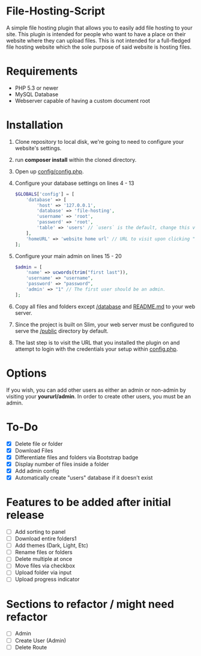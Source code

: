 # File-Hosting-Script

A simple file hosting plugin that allows you to easily add file hosting to your site. This plugin is intended for people who want to have a place on their website where they can upload files. This is not intended for a full-fledged file hosting website which the sole purpose of said website is hosting files.

# Requirements

* PHP 5.3 or newer
* MySQL Database 
* Webserver capable of having a custom document root

# Installation

1. Clone repository to local disk, we're going to need to configure your website's settings.
2. run **composer install** within the cloned directory.
3. Open up [config/config.php](https://github.com/joe-scotto/file-hosting/blob/master/config/config.php).
4. Configure your database settings on lines 4 - 13

    ```php
    $GLOBALS['config'] = [
        'database' => [
            'host' => '127.0.0.1',
            'database' => 'file-hosting',
            'username' => 'root',
            'password' => 'root',
            'table' => 'users' // `users` is the default, change this value if you know what you want for your database name 
        ],
        'homeURL' => 'website home url' // URL to visit upon clicking "back to home" 
    ];
    ```

5. Configure your main admin on lines 15 - 20

    ```php 
    $admin = [
        'name' => ucwords(trim("first last")),
        'username' => "username",
        'password' => "password",
        'admin' => "1" // The first user should be an admin. 
    ];
    ```

6. Copy all files and folders except [/database](https://github.com/joe-scotto/file-hosting/tree/master/database) and [README.md](https://github.com/joe-scotto/file-hosting/blob/master/README.md) to your web server. 
7. Since the project is built on Slim, your web server must be configured to serve the [/public](https://github.com/joe-scotto/file-hosting/tree/master/public) directory by default. 
8. The last step is to visit the URL that you installed the plugin on and attempt to login with the credentials your setup within [config.php](https://github.com/joe-scotto/file-hosting/tree/master/config/config.php).

# Options

If you wish, you can add other users as either an admin or non-admin by visiting your **yoururl/admin**. In order to create other users, you must be an admin. 

# To-Do

- [x] Delete file or folder
- [x] Download Files
- [x] Differentiate files and folders via Bootstrap badge
- [x] Display number of files inside a folder
- [x] Add admin config
- [x] Automatically create "users" database if it doesn't exist

# Features to be added after initial release

- [ ] Add sorting to panel
- [ ] Download entire folders1
- [ ] Add themes (Dark, Light, Etc)
- [ ] Rename files or folders
- [ ] Delete multiple at once
- [ ] Move files via checkbox
- [ ] Upload folder via input
- [ ] Upload progress indicator

# Sections to refactor / might need refactor

- [ ] Admin
- [ ] Create User (Admin)
- [ ] Delete Route
